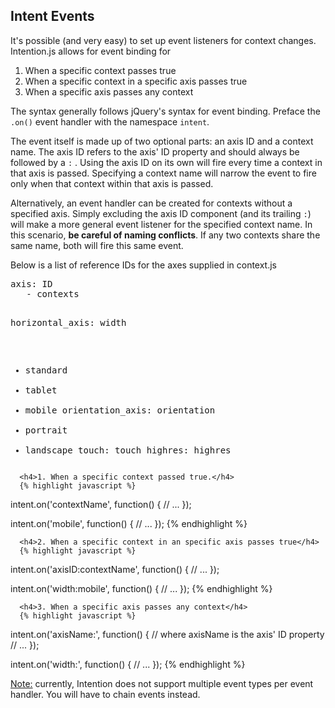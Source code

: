 <article class="equalize" data-pattern="2">
   <h2>Intent Events</h2>
   <section>
      <p>It's possible (and very easy) to set up event listeners for context changes. Intention.js allows for event binding for
         <ol>
            <li>When a specific context passes true</li>
            <li>When a specific context in a specific axis passes true</li>
            <li>When a specific axis passes any context</li>
         </ol>
      </p>
      <p>The syntax generally follows jQuery's syntax for event binding. Preface the <code>.on()</code> event handler with the namespace <code>intent</code>.</p>
      <p>The event itself is made up of two optional parts: an axis ID and a context name. The axis ID refers to the axis' ID property and should always be followed by a <code>:</code> . Using the axis ID on its own will fire every time a context in that axis is passed. Specifying a context name will narrow the event to fire only when that context within that axis is passed.</p>
      <p>Alternatively, an event handler can be created for contexts without a specified axis. Simply excluding the axis ID component (and its trailing <code>:</code>) will make a more general event listener for the specified context name. In this scenario, <b>be careful of naming conflicts</b>. If any two contexts share the same name, both will fire this same event.
      <p>Below is a list of reference IDs for the axes supplied in context.js</p>
      <pre><span class="comment">axis: ID
   - contexts</span>

horizontal_axis: width
   - standard
   - tablet
   - mobile
orientation_axis: orientation
   - portrait
   - landscape
touch: touch
highres: highres</pre>
   </section>
   <section>
   
      <h4>1. When a specific context passed true.</h4>
      {% highlight javascript %}
intent.on('contextName', function() {
// ...
});

intent.on('mobile', function() {
// ...
});
      {% endhighlight %}
      
      <h4>2. When a specific context in an specific axis passes true</h4>
      {% highlight javascript %}
intent.on('axisID:contextName', function() {
// ...
});

intent.on('width:mobile', function() {
// ...
});
      {% endhighlight %}
      
      <h4>3. When a specific axis passes any context</h4>
      {% highlight javascript %}
intent.on('axisName:', function() {
// where axisName is the axis' ID property
// ...
});

intent.on('width:', function() {
// ...
});
      {% endhighlight %}
      
      
   </section>
   <section><p><u>Note:</u> currently, Intention does not support multiple event types per event handler. You will have to chain events instead.</p></section>
</article>
